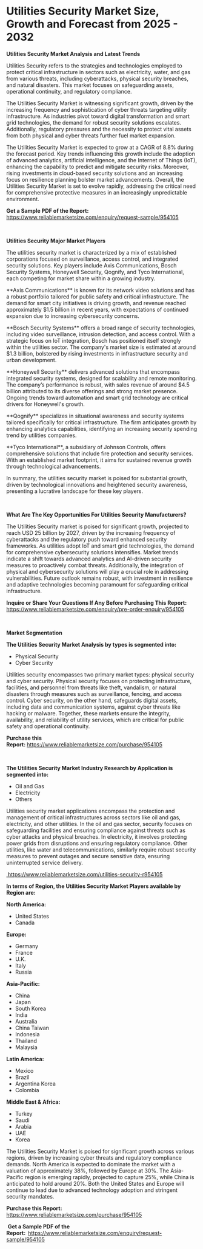 <p><h1>Utilities Security Market Size, Growth and Forecast from 2025 - 2032</h1></p><p><strong>Utilities Security Market Analysis and Latest Trends</strong></p>
<p><p>Utilities Security refers to the strategies and technologies employed to protect critical infrastructure in sectors such as electricity, water, and gas from various threats, including cyberattacks, physical security breaches, and natural disasters. This market focuses on safeguarding assets, operational continuity, and regulatory compliance.</p><p>The Utilities Security Market is witnessing significant growth, driven by the increasing frequency and sophistication of cyber threats targeting utility infrastructure. As industries pivot toward digital transformation and smart grid technologies, the demand for robust security solutions escalates. Additionally, regulatory pressures and the necessity to protect vital assets from both physical and cyber threats further fuel market expansion.</p><p>The Utilities Security Market is expected to grow at a CAGR of 8.8% during the forecast period. Key trends influencing this growth include the adoption of advanced analytics, artificial intelligence, and the Internet of Things (IoT), enhancing the capability to predict and mitigate security risks. Moreover, rising investments in cloud-based security solutions and an increasing focus on resilience planning bolster market advancements. Overall, the Utilities Security Market is set to evolve rapidly, addressing the critical need for comprehensive protective measures in an increasingly unpredictable environment.</p></p>
<p><strong>Get a Sample PDF of the Report:&nbsp;</strong> <a href="https://www.reliablemarketsize.com/enquiry/request-sample/954105?utm_campaign=1131&utm_medium=2&utm_source=Github&utm_content=ia&utm_term=18042025&utm_id=utilities-security">https://www.reliablemarketsize.com/enquiry/request-sample/954105</a></p>
<p>&nbsp;</p>
<p><strong>Utilities Security Major Market Players</strong></p>
<p><p>The utilities security market is characterized by a mix of established corporations focused on surveillance, access control, and integrated security solutions. Key players include Axis Communications, Bosch Security Systems, Honeywell Security, Qognify, and Tyco International, each competing for market share within a growing industry.</p><p>**Axis Communications** is known for its network video solutions and has a robust portfolio tailored for public safety and critical infrastructure. The demand for smart city initiatives is driving growth, and revenue reached approximately $1.5 billion in recent years, with expectations of continued expansion due to increasing cybersecurity concerns.</p><p>**Bosch Security Systems** offers a broad range of security technologies, including video surveillance, intrusion detection, and access control. With a strategic focus on IoT integration, Bosch has positioned itself strongly within the utilities sector. The company's market size is estimated at around $1.3 billion, bolstered by rising investments in infrastructure security and urban development.</p><p>**Honeywell Security** delivers advanced solutions that encompass integrated security systems, designed for scalability and remote monitoring. The company’s performance is robust, with sales revenue of around $4.5 billion attributed to its diverse offerings and strong market presence. Ongoing trends toward automation and smart grid technology are critical drivers for Honeywell's growth.</p><p>**Qognify** specializes in situational awareness and security systems tailored specifically for critical infrastructure. The firm anticipates growth by enhancing analytics capabilities, identifying an increasing security spending trend by utilities companies.</p><p>**Tyco International**, a subsidiary of Johnson Controls, offers comprehensive solutions that include fire protection and security services. With an established market footprint, it aims for sustained revenue growth through technological advancements.</p><p>In summary, the utilities security market is poised for substantial growth, driven by technological innovations and heightened security awareness, presenting a lucrative landscape for these key players.</p></p>
<p>&nbsp;</p>
<p><strong>What Are The Key Opportunities For Utilities Security Manufacturers?</strong></p>
<p><p>The Utilities Security market is poised for significant growth, projected to reach USD 25 billion by 2027, driven by the increasing frequency of cyberattacks and the regulatory push toward enhanced security frameworks. As utilities adopt IoT and smart grid technologies, the demand for comprehensive cybersecurity solutions intensifies. Market trends indicate a shift towards advanced analytics and AI-driven security measures to proactively combat threats. Additionally, the integration of physical and cybersecurity solutions will play a crucial role in addressing vulnerabilities. Future outlook remains robust, with investment in resilience and adaptive technologies becoming paramount for safeguarding critical infrastructure.</p></p>
<p><strong>Inquire or Share Your Questions If Any Before Purchasing This Report:</strong> <a href="https://www.reliablemarketsize.com/enquiry/pre-order-enquiry/954105?utm_campaign=1131&utm_medium=2&utm_source=Github&utm_content=ia&utm_term=18042025&utm_id=utilities-security">https://www.reliablemarketsize.com/enquiry/pre-order-enquiry/954105</a></p>
<p>&nbsp;</p>
<p><strong>Market Segmentation</strong></p>
<p><strong>The Utilities Security Market Analysis by types is segmented into:</strong></p>
<p><ul><li>Physical Security</li><li>Cyber Security</li></ul></p>
<p><p>Utilities security encompasses two primary market types: physical security and cyber security. Physical security focuses on protecting infrastructure, facilities, and personnel from threats like theft, vandalism, or natural disasters through measures such as surveillance, fencing, and access control. Cyber security, on the other hand, safeguards digital assets, including data and communication systems, against cyber threats like hacking or malware. Together, these markets ensure the integrity, availability, and reliability of utility services, which are critical for public safety and operational continuity.</p></p>
<p><strong>Purchase this Report:&nbsp;</strong><a href="https://www.reliablemarketsize.com/purchase/954105?utm_campaign=1131&utm_medium=2&utm_source=Github&utm_content=ia&utm_term=18042025&utm_id=utilities-security">https://www.reliablemarketsize.com/purchase/954105</a></p>
<p>&nbsp;</p>
<p><strong>The Utilities Security Market Industry Research by Application is segmented into:</strong></p>
<p><ul><li>Oil and Gas</li><li>Electricity</li><li>Others</li></ul></p>
<p><p>Utilities security market applications encompass the protection and management of critical infrastructures across sectors like oil and gas, electricity, and other utilities. In the oil and gas sector, security focuses on safeguarding facilities and ensuring compliance against threats such as cyber attacks and physical breaches. In electricity, it involves protecting power grids from disruptions and ensuring regulatory compliance. Other utilities, like water and telecommunications, similarly require robust security measures to prevent outages and secure sensitive data, ensuring uninterrupted service delivery.</p></p>
<p><a href="https://www.reliablemarketsize.com/utilities-security-r954105?utm_campaign=1131&utm_medium=2&utm_source=Github&utm_content=ia&utm_term=18042025&utm_id=utilities-security">&nbsp;https://www.reliablemarketsize.com/utilities-security-r954105</a></p>
<p><strong>In terms of Region, the Utilities Security Market Players available by Region are:</strong></p>
<p>
    <p> <strong> North America: </strong>
        <ul>
            <li>United States</li>
            <li>Canada</li>
        </ul>
        </p> 
    <p> <strong> Europe: </strong>
        <ul>
            <li>Germany</li>
            <li>France</li>
            <li>U.K.</li>
            <li>Italy</li>
            <li>Russia</li>
        </ul>
        </p> 
    <p> <strong> Asia-Pacific: </strong>
        <ul>
            <li>China</li>
            <li>Japan</li>
            <li>South Korea</li>
            <li>India</li>
            <li>Australia</li>
            <li>China Taiwan</li>
            <li>Indonesia</li>
            <li>Thailand</li>
            <li>Malaysia</li>
        </ul>
        </p> 
    <p> <strong> Latin America: </strong>
        <ul>
            <li>Mexico</li>
            <li>Brazil</li>
            <li>Argentina Korea</li>
            <li>Colombia</li>
        </ul>
        </p> 
    <p> <strong> Middle East & Africa: </strong>
        <ul>
            <li>Turkey</li>
            <li>Saudi</li>
            <li>Arabia</li>
            <li>UAE</li>
            <li>Korea</li>
        </ul>
    </p>
    </p>
<p><p>The Utilities Security Market is poised for significant growth across various regions, driven by increasing cyber threats and regulatory compliance demands. North America is expected to dominate the market with a valuation of approximately 38%, followed by Europe at 30%. The Asia-Pacific region is emerging rapidly, projected to capture 25%, while China is anticipated to hold around 20%. Both the United States and Europe will continue to lead due to advanced technology adoption and stringent security mandates.</p></p>
<p><strong>Purchase this Report: </strong><a href="https://www.reliablemarketsize.com/purchase/954105?utm_campaign=1131&utm_medium=2&utm_source=Github&utm_content=ia&utm_term=18042025&utm_id=utilities-security">https://www.reliablemarketsize.com/purchase/954105</a></p>
<p>&nbsp;<strong>Get a Sample PDF of the Report:&nbsp;&nbsp;</strong><a href="https://www.reliablemarketsize.com/enquiry/request-sample/954105?utm_campaign=1131&utm_medium=2&utm_source=Github&utm_content=ia&utm_term=18042025&utm_id=utilities-security">https://www.reliablemarketsize.com/enquiry/request-sample/954105</a></p>
<p><strong></strong></p>
<p><p></p><p></p><p></p></p>